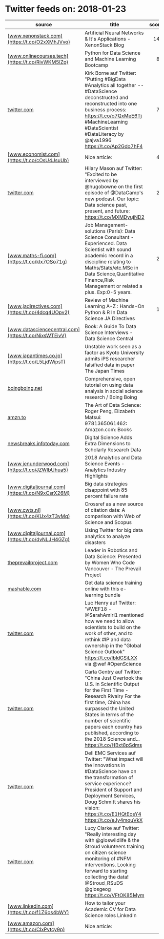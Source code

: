 # Twitter feeds on: 2018-01-23

|                       source                        |                                                                                                                                                      title                                                                                                                                                      |score|
|-----------------------------------------------------|-----------------------------------------------------------------------------------------------------------------------------------------------------------------------------------------------------------------------------------------------------------------------------------------------------------------|----:|
|[www.xenonstack.com](https://t.co/O2xXMhJVvo)        |Artificial Neural Networks & It's Applications - XenonStack Blog                                                                                                                                                                                                                                                 |  140|
|[www.onlinecourses.tech](https://t.co/RivWKM5IZp)    |Python for Data Science and Machine Learning Bootcamp                                                                                                                                                                                                                                                            |   89|
|[twitter.com](https://t.co/Ap2Gdo7hF4)               |Kirk Borne auf Twitter: "Putting #BigData #Analytics all together -- #DataScience deconstructed and reconstructed into one business process: https://t.co/o7QxMeE6Tj #MachineLearning #DataScientist #DataLiteracy by @ajva1996  https://t.co/Ap2Gdo7hF4                                                         |   78|
|[www.economist.com](https://t.co/cOsU4JsuUb)         |Nice article:                                                                                                                                                                                                                                                                                                    |   40|
|[twitter.com](https://t.co/ak4cpK87XB)               |Hilary Mason auf Twitter: "Excited to be interviewed by @hugobowne on the first episode of @DataCamp's new podcast. Our topic: Data science past, present, and future: https://t.co/MXMDyujND2                                                                                                                   |   24|
|[www.maths-fi.com](https://t.co/klx7OSo71g)          |Job Management-solutions (Paris): Data Science Consultant - Experienced. Data Scientist with sound academic record in a discipline relating to Maths/Stats/etc.MSc in Data Science,Quantitative Finance,Risk Management or related a plus. Exp:0-5 years.                                                        |   22|
|[www.jadirectives.com](https://t.co/4dcq4UOpv2)      |Review of Machine Learning A-Z : Hands-On Python & R In Data Science   JA Directives                                                                                                                                                                                                                             |   15|
|[www.datasciencecentral.com](https://t.co/NixsWTEivV)|Book: A Guide To Data Science Interviews - Data Science Central                                                                                                                                                                                                                                                  |    8|
|[www.japantimes.co.jp](https://t.co/L5LjdWipsT)      |Unstable work seen as a factor as Kyoto University admits iPS researcher falsified data in paper   The Japan Times                                                                                                                                                                                               |    8|
|[boingboing.net](https://t.co/up88r3VtWB)            |Comprehensive, open tutorial on using data analysis in social science research / Boing Boing                                                                                                                                                                                                                     |    7|
|[amzn.to](https://t.co/iGAQejACM0)                   |The Art of Data Science: Roger Peng, Elizabeth Matsui: 9781365061462: Amazon.com: Books                                                                                                                                                                                                                          |    7|
|[newsbreaks.infotoday.com](https://t.co/uYubknJtCJ)  |Digital Science Adds Extra Dimensions to Scholarly Research Data                                                                                                                                                                                                                                                 |    6|
|[www.jenunderwood.com](https://t.co/JZWIbUhua5)      |2018 Analytics and Data Science Events - Analytics Industry Highlights                                                                                                                                                                                                                                           |    4|
|[www.digitaljournal.com](https://t.co/N9xCsrX26M)    |Big data strategies disappoint with 85 percent failure rate                                                                                                                                                                                                                                                      |    4|
|[www.cwts.nl](https://t.co/KUx4zT3vMq)               |Crossref as a new source of citation data: A comparison with Web of Science and Scopus                                                                                                                                                                                                                           |    4|
|[www.digitaljournal.com](https://t.co/dvNLJH4GZg)    |Using Twitter for big data analytics to analyze disasters                                                                                                                                                                                                                                                        |    3|
|[theprevailproject.com](https://t.co/etW8RhVUPO)     |Leader in Robotics and Data Science: Presented by Women Who Code Vancouver - The Prevail Project                                                                                                                                                                                                                 |    3|
|[mashable.com](https://t.co/09pldtCbd0)              |Get data science training online with this e-learning bundle                                                                                                                                                                                                                                                     |    3|
|[twitter.com](https://t.co/w5aYCHv222)               |Luc Henry auf Twitter: "#WEF18 - @SarahAmiri1 mentioned how we need to allow scientists to build on the work of other, and to rethink #IP and data ownership in the "Global Science Outlook" https://t.co/lbldGSiLXX via @wef #OpenScience                                                                       |    2|
|[twitter.com](https://t.co/rBW5umUjB7)               |Carla Gentry auf Twitter: "China Just Overtook the U.S. in Scientific Output for the First Time - Research Rivalry For the first time, China has surpassed the United States in terms of the number of scientific papers each country has published, according to the 2018 Science and... https://t.co/HBxt8pSdms|    2|
|[twitter.com](https://t.co/eJy4mouVkX)               |Dell EMC Services auf Twitter: "What impact will the innovations in #DataScience have on the transformation of service experience? President of Support and Deployment Services, Doug Schmitt shares his vision: https://t.co/E1HQtEosY4  https://t.co/eJy4mouVkX                                                |    2|
|[twitter.com](https://t.co/VFtOK85Mym)               |Lucy Clarke auf Twitter: "Really interesting day with @gloswildlife & the Stroud volunteers training on citizen science monitoring of #NFM interventions. Looking forward to starting collecting the data! @Stroud_RSuDS @glosgeog  https://t.co/VFtOK85Mym                                                      |    2|
|[www.linkedin.com](https://t.co/f1Z6os4bWY)          |How to tailor your Academic CV for Data Science roles    LinkedIn                                                                                                                                                                                                                                                |    2|
|[www.amazon.com](https://t.co/CIxPvtcy9p)            |Nice article:                                                                                                                                                                                                                                                                                                    |    2|

